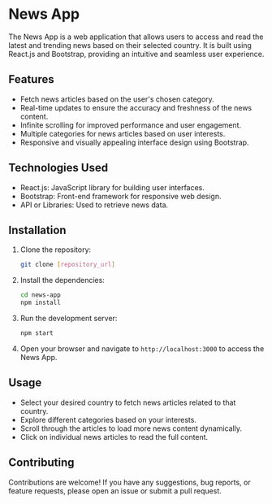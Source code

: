 # News App

The News App is a web application that allows users to access and read the latest and trending news based on their selected country. It is built using React.js and Bootstrap, providing an intuitive and seamless user experience.

## Features

- Fetch news articles based on the user's chosen category.
- Real-time updates to ensure the accuracy and freshness of the news content.
- Infinite scrolling for improved performance and user engagement.
- Multiple categories for news articles based on user interests.
- Responsive and visually appealing interface design using Bootstrap.

## Technologies Used

- React.js: JavaScript library for building user interfaces.
- Bootstrap: Front-end framework for responsive web design.
- API or Libraries: Used to retrieve news data.

## Installation

1. Clone the repository:

   ```bash
   git clone [repository_url]
   ```

2. Install the dependencies:

   ```bash
   cd news-app
   npm install
   ```

3. Run the development server:

   ```bash
   npm start
   ```

4. Open your browser and navigate to `http://localhost:3000` to access the News App.

## Usage

- Select your desired country to fetch news articles related to that country.
- Explore different categories based on your interests.
- Scroll through the articles to load more news content dynamically.
- Click on individual news articles to read the full content.

## Contributing

Contributions are welcome! If you have any suggestions, bug reports, or feature requests, please open an issue or submit a pull request.

